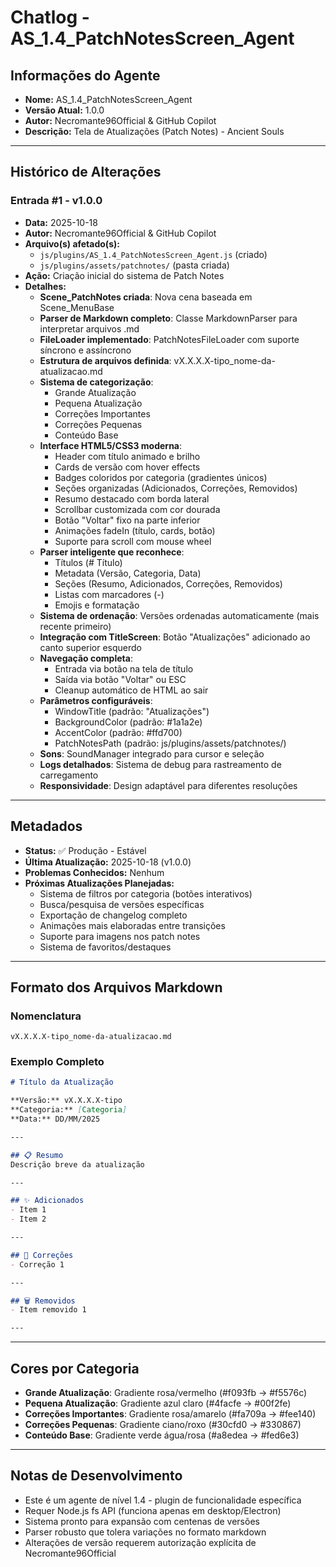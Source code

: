 # Chatlog - AS_1.4_PatchNotesScreen_Agent

## Informações do Agente
- **Nome:** AS_1.4_PatchNotesScreen_Agent
- **Versão Atual:** 1.0.0
- **Autor:** Necromante96Official & GitHub Copilot
- **Descrição:** Tela de Atualizações (Patch Notes) - Ancient Souls

---

## Histórico de Alterações

### Entrada #1 - v1.0.0
- **Data:** 2025-10-18
- **Autor:** Necromante96Official & GitHub Copilot
- **Arquivo(s) afetado(s):** 
  - `js/plugins/AS_1.4_PatchNotesScreen_Agent.js` (criado)
  - `js/plugins/assets/patchnotes/` (pasta criada)
- **Ação:** Criação inicial do sistema de Patch Notes
- **Detalhes:**
  - **Scene_PatchNotes criada**: Nova cena baseada em Scene_MenuBase
  - **Parser de Markdown completo**: Classe MarkdownParser para interpretar arquivos .md
  - **FileLoader implementado**: PatchNotesFileLoader com suporte síncrono e assíncrono
  - **Estrutura de arquivos definida**: vX.X.X.X-tipo_nome-da-atualizacao.md
  - **Sistema de categorização**:
    - Grande Atualização
    - Pequena Atualização
    - Correções Importantes
    - Correções Pequenas
    - Conteúdo Base
  - **Interface HTML5/CSS3 moderna**:
    - Header com título animado e brilho
    - Cards de versão com hover effects
    - Badges coloridos por categoria (gradientes únicos)
    - Seções organizadas (Adicionados, Correções, Removidos)
    - Resumo destacado com borda lateral
    - Scrollbar customizada com cor dourada
    - Botão "Voltar" fixo na parte inferior
    - Animações fadeIn (título, cards, botão)
    - Suporte para scroll com mouse wheel
  - **Parser inteligente que reconhece**:
    - Títulos (# Título)
    - Metadata (Versão, Categoria, Data)
    - Seções (Resumo, Adicionados, Correções, Removidos)
    - Listas com marcadores (-)
    - Emojis e formatação
  - **Sistema de ordenação**: Versões ordenadas automaticamente (mais recente primeiro)
  - **Integração com TitleScreen**: Botão "Atualizações" adicionado ao canto superior esquerdo
  - **Navegação completa**:
    - Entrada via botão na tela de título
    - Saída via botão "Voltar" ou ESC
    - Cleanup automático de HTML ao sair
  - **Parâmetros configuráveis**:
    - WindowTitle (padrão: "Atualizações")
    - BackgroundColor (padrão: #1a1a2e)
    - AccentColor (padrão: #ffd700)
    - PatchNotesPath (padrão: js/plugins/assets/patchnotes/)
  - **Sons**: SoundManager integrado para cursor e seleção
  - **Logs detalhados**: Sistema de debug para rastreamento de carregamento
  - **Responsividade**: Design adaptável para diferentes resoluções

---

## Metadados
- **Status:** ✅ Produção - Estável
- **Última Atualização:** 2025-10-18 (v1.0.0)
- **Problemas Conhecidos:** Nenhum
- **Próximas Atualizações Planejadas:**
  - Sistema de filtros por categoria (botões interativos)
  - Busca/pesquisa de versões específicas
  - Exportação de changelog completo
  - Animações mais elaboradas entre transições
  - Suporte para imagens nos patch notes
  - Sistema de favoritos/destaques

---

## Formato dos Arquivos Markdown

### Nomenclatura
```
vX.X.X.X-tipo_nome-da-atualizacao.md
```

### Exemplo Completo
```markdown
# Título da Atualização

**Versão:** vX.X.X.X-tipo
**Categoria:** [Categoria]
**Data:** DD/MM/2025

---

## 📋 Resumo
Descrição breve da atualização

---

## ✨ Adicionados
- Item 1
- Item 2

---

## 🔧 Correções
- Correção 1

---

## 🗑️ Removidos
- Item removido 1

---
```

---

## Cores por Categoria
- **Grande Atualização**: Gradiente rosa/vermelho (#f093fb → #f5576c)
- **Pequena Atualização**: Gradiente azul claro (#4facfe → #00f2fe)
- **Correções Importantes**: Gradiente rosa/amarelo (#fa709a → #fee140)
- **Correções Pequenas**: Gradiente ciano/roxo (#30cfd0 → #330867)
- **Conteúdo Base**: Gradiente verde água/rosa (#a8edea → #fed6e3)

---

## Notas de Desenvolvimento
- Este é um agente de nível 1.4 - plugin de funcionalidade específica
- Requer Node.js fs API (funciona apenas em desktop/Electron)
- Sistema pronto para expansão com centenas de versões
- Parser robusto que tolera variações no formato markdown
- Alterações de versão requerem autorização explícita de Necromante96Official
